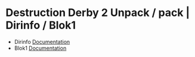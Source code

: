 # Destruction Derby 2 Unpack / pack | Dirinfo / Blok1

* Dirinfo [Documentation](https://github.com/zbirow/Destruction-Derby-2-Unpack/blob/main/Dirinfo.md)
* Blok1 [Documentation](https://github.com/zbirow/Destruction-Derby-2-Unpack/blob/main/Blok1.md)
